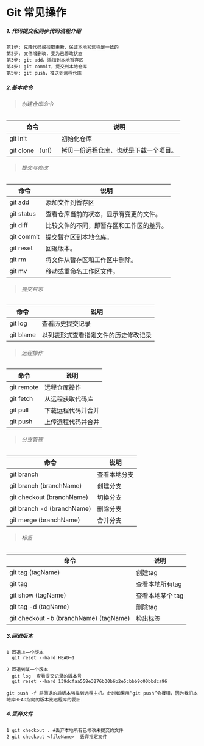 # Git 常见操作

##### 1. 代码提交和同步代码流程介绍

    第1步: 克隆代码或拉取更新，保证本地和远程是一致的 
    第2步: 文件增删改，变为已修改状态 
    第3步: git add，添加到本地暂存区
    第4步: git commit，提交到本地仓库
    第5步: git push，推送到远程仓库

##### 2.基本命令

> ###### 创建仓库命令

| 命令              | 说明                  |
| --------------- | ------------------- |
| git init        | 初始化仓库               |
| git clone （url） | 拷贝一份远程仓库，也就是下载一个项目。 |

> ###### 提交与修改

| 命令         | 说明                   |
| ---------- | -------------------- |
| git add    | 添加文件到暂存区             |
| git status | 查看仓库当前的状态，显示有变更的文件。  |
| git diff   | 比较文件的不同，即暂存区和工作区的差异。 |
| git commit | 提交暂存区到本地仓库。          |
| git reset  | 回退版本。                |
| git rm     | 将文件从暂存区和工作区中删除。      |
| git mv     | 移动或重命名工作区文件。         |

> ###### 提交日志

| 命令               | 说明                 |
| ---------------- | ------------------ |
| git log          | 查看历史提交记录           |
| git blame <file> | 以列表形式查看指定文件的历史修改记录 |

> ###### 远程操作

| 命令         | 说明        |
| ---------- | --------- |
| git remote | 远程仓库操作    |
| git fetch  | 从远程获取代码库  |
| git pull   | 下载远程代码并合并 |
| git push   | 上传远程代码并合并 |

> ###### 分支管理

| 命令                         | 说明     |
| -------------------------- | ------ |
| git branch                 | 查看本地分支 |
| git branch (branchName)    | 创建分支   |
| git checkout (branchName)  | 切换分支   |
| git branch -d (branchName) | 删除分支   |
| git merge (branchName)     | 合并分支   |

> ###### 标签

| 命令                                     | 说明         |
| -------------------------------------- | ---------- |
| git tag (tagName)                      | 创建tag      |
| git tag                                | 查看本地所有tag  |
| git show (tagName)                     | 查看本地某个 tag |
| git tag -d (tagName)                   | 删除tag      |
| git checkout -b (branchName) (tagName) | 检出标签       |

##### 3.回退版本

    1 回退上一个版本
      git reset --hard HEAD~1
    
    2 回退到某一个版本
      git log  查看提交记录的版本号
      git reset --hard 139dcfaa558e3276b30b6b2e5cbbb9c00bbdca96
    
    git push -f 将回退的后版本强推到远程主机。此时如果用“git push”会报错，因为我们本地库HEAD指向的版本比远程库的要旧

##### 4.丢弃文件

    1 git checkout . #丢弃本地所有已修改未提交的文件
    2 git checkout <fileName>  丢弃指定文件

